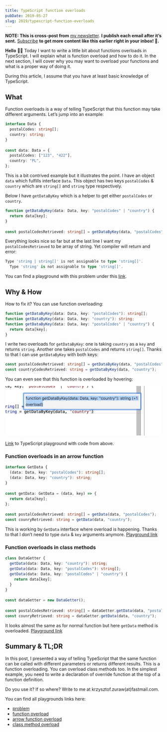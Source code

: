 ```yaml
---
title: TypeScript function overloads
pubDate: 2019-05-27
slug: 2019/typescript-function-overloads
---
```


**NOTE: This is cross-post from** [my newsletter](https://krzysztofzuraw.com/newsletter). **I publish each email after it’s sent.** [Subscribe](https://buttondown.email/krzysztof_zuraw) **to get more content like this earlier right in your inbox! 📧.**

**Hello** 👋🏻
Today I want to write a little bit about functions overloads in TypeScript. I will explain what is function overload and how to do it. In the next section, I will cover why you may want to overload your functions and what is a proper way of doing it.

During this article, I assume that you have at least basic knowledge of TypeScript.

## What

Function overloads is a way of telling TypeScript that this function may take different arguments.
Let’s jump into an example:

```ts
interface Data {
  postalCodes: string[];
  country: string;
}

const data: Data = {
  postalCodes: ["123", "422"],
  country: "PL",
};
```

This is a bit contrived example but it illustrates the point. I have an object `data` which fulfills interface `Data`. This object has two keys `postalCodes` & `country` which are `string[]` and `string` type respectively.

Below I have `getDataByKey` which is a helper to get either `postalCodes` or `country`.

```ts
function getDataByKey(data: Data, key: "postalCodes" | "country") {
  return data[key];
}

const postalCodesRetrieved: string[] = getDataByKey(data, "postalCodes");
```

Everything looks nice so far but at the last line I want my `postalCodesRetrieved` to be array of string. Yet compiler will return and error:

```ts
Type 'string | string[]' is not assignable to type 'string[]'.
  Type 'string' is not assignable to type 'string[]'.
```

You can find a playground with this problem under this [link](http://bit.ly/functionProblem "Playground").

## Why & How

How to fix it? You can use function overloading:

```ts
function getDataByKey(data: Data, key: "postalCodes"): string[];
function getDataByKey(data: Data, key: "country"): string;
function getDataByKey(data: Data, key: "postalCodes" | "country") {
  return data[key];
}
```

I write two overloads for `getDataByKey`: one is taking `country` as a `key` and returns `string`. Another one takes `postalCodes` and returns `string[]`. Thanks to that I can use `getDataByKey` with both keys:

```ts
const postalCodesRetrieved: string[] = getDataByKey(data, "postalCodes");
const countryCodesRetrieved: string = getDataByKey(data, "country");
```

You can even see that this function is overloaded by hovering:

![Overloaded function on hover](../../assets/2019-05-27-hover.jpg)

[Link](http://bit.ly/functionOverload "TypeScript playground") to TypeScript playground with code from above.

### Function overloads in an arrow function

```ts
interface GetData {
  (data: Data, key: "postalCodes"): string[];
  (data: Data, key: "country"): string;
}

const getData: GetData = (data, key) => {
  return data[key];
};

const postalCodesRetrieved: string[] = getData(data, "postalCodes");
const counryRetrieved: string = getData(data, "country");
```

This is working by `GetData` interface where overload is happening. Thanks to that I don’t need to type `data` & `key` arguments anymore. [Playground link](http://bit.ly/arrowOverload)

### Function overloads in class methods

```ts
class DataGetter {
  getData(data: Data, key: "country"): string;
  getData(data: Data, key: "postalCodes"): string[];
  getData(data: Data, key: "postalCodes" | "country") {
    return data[key];
  }
}

const dataGetter = new DataGetter();

const postalCodesRetrieved: string[] = dataGetter.getData(data, "postalCodes");
const counryRetrieved: string = dataGetter.getData(data, "country");
```

It looks almost the same as for normal function but here `getData` method is overloaded. [Playground link](http://bit.ly/methodOverload)

## Summary & TL;DR

In this post, I presented a way of telling TypeScript that the same function can be called with different parameters or returns different results. This is a function overloading. You can overload class methods too. In the simplest example, you need to write a declaration of override function at the top of a function definition.

Do you use it? If so where? Write to me at krzysztof.zuraw(at)fastmail.com.

You can find all playgrounds links here:

- [problem](http://bit.ly/functionProblem)
- [function overload](http://bit.ly/functionOverload)
- [arrow function overload](http://bit.ly/arrowOverload)
- [class method overload](http://bit.ly/methodOverload)
